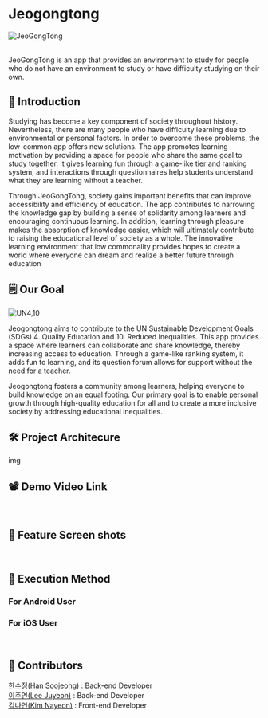 # Jeogongtong
![JeoGongTong](https://github.com/Comeat-Solution-Challenge-2024/jeogongtong_BACK/assets/102432331/f697eef7-e7af-4807-a4f7-fe362a5f5cab)

<br/>
JeoGongTong is an app that provides an environment to study for people who do not have an environment to study or have difficulty studying on their own.

## 🐽  Introduction
Studying has become a key component of society throughout history. Nevertheless, there are many people who have difficulty learning due to environmental or personal factors. In order to overcome these problems, the low-common app offers new solutions. The app promotes learning motivation by providing a space for people who share the same goal to study together. It gives learning fun through a game-like tier and ranking system, and interactions through questionnaires help students understand what they are learning without a teacher.

Through JeoGongTong, society gains important benefits that can improve accessibility and efficiency of education. The app contributes to narrowing the knowledge gap by building a sense of solidarity among learners and encouraging continuous learning. In addition, learning through pleasure makes the absorption of knowledge easier, which will ultimately contribute to raising the educational level of society as a whole. The innovative learning environment that low commonality provides hopes to create a world where everyone can dream and realize a better future through education
<br/>

## 🗒  Our Goal
![UN4,10](https://github.com/Comeat-Solution-Challenge-2024/jeogongtong_BACK/assets/102432331/0dceb469-168d-4ff4-9f54-9a0743396623)

Jeogongtong aims to contribute to the UN Sustainable Development Goals (SDGs) 4. Quality Education and 10. Reduced Inequalities. This app provides a space where learners can collaborate and share knowledge, thereby increasing access to education. Through a game-like ranking system, it adds fun to learning, and its question forum allows for support without the need for a teacher.

Jeogongtong fosters a community among learners, helping everyone to build knowledge on an equal footing. Our primary goal is to enable personal growth through high-quality education for all and to create a more inclusive society by addressing educational inequalities.
<br/>

## 🛠  Project Architecure

img

## 📽  Demo Video Link

 
 <br/>

 
 
## 📸  Feature Screen shots

<br/>

## 📲  Execution Method

###  For Android User


### For iOS User


<br/>

## 👥  Contributors
[한수정(Han Soojeong)](https://github.com/hancrysta1) : Back-end Developer</br>
[이주연(Lee Juyeon)](https://github.com/LJYeon12) : Back-end Developer</br>
[김나연(Kim Nayeon)](https://github.com/Yeonnies) : Front-end Developer</br>
